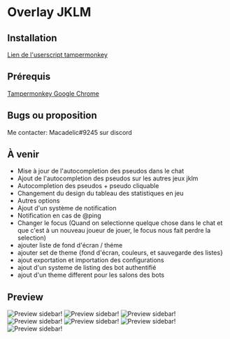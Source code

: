 # Overlay JKLM

## Installation
[Lien de l'userscript tampermonkey](https://dl.dropboxusercontent.com/s/v3firjmj11ivybg/overlay_alpha.user.js)
## Prérequis
[Tampermonkey Google Chrome](https://chrome.google.com/webstore/detail/tampermonkey/dhdgffkkebhmkfjojejmpbldmpobfkfo?hl=fr)
## Bugs ou proposition
Me contacter: Macadelic#9245 sur discord

## À venir
- Mise à jour de l'autocompletion des pseudos dans le chat
- Ajout de l'autocompletion des pseudos sur les autres jeux jklm
- Autocompletion des pseudos + pseudo cliquable
- Changement du design du tableau des statistiques en jeu
- Autres options
- Ajout d'un système de notification
- Notification en cas de @ping
- Changer le focus (Quand on selectionne quelque chose dans le chat et que c'est à un nouveau joueur de jouer, le focus nous fait perdre la selection)
- ajouter liste de fond d'écran / théme
- ajouter set de theme {fond d'écran, couleurs, et sauvegarde des listes}
- ajout exportation et importation des configurations
- ajout d'un systeme de listing des bot authentifié
- ajout d'un theme different pour les salons des bots

## Preview
![Preview sidebar!](https://github.com/macadelic80/jklm-overlay/blob/master/preview4.png)
![Preview sidebar!](https://github.com/macadelic80/jklm-overlay/blob/master/preview5.png)
![Preview sidebar!](https://github.com/macadelic80/jklm-overlay/blob/master/preview6.png)
![Preview sidebar!](https://github.com/macadelic80/jklm-overlay/blob/master/preview7.png)
![Preview sidebar!](https://github.com/macadelic80/jklm-overlay/blob/master/preview8.png)
![Preview sidebar!](https://github.com/macadelic80/jklm-overlay/blob/master/preview9.png)
![Preview sidebar!](https://github.com/macadelic80/jklm-overlay/blob/master/preview10.png)

